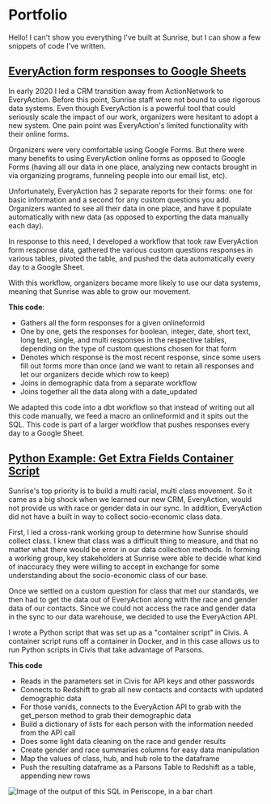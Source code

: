 # Portfolio

Hello! I can't show you everything I've built at Sunrise, but I can show a few snippets of code I've written.   


## [EveryAction form responses to Google Sheets](https://github.com/thebbennett/portfolio/blob/master/EA-form-responses-to-google-sheets.SQL)  
In early 2020 I led a CRM transition away from ActionNetwork to EveryAction. Before this point, Sunrise staff were not bound to use rigorous data systems. Even though EveryAction is a powerful tool that could seriously scale the impact of our work, organizers were hesitant to adopt a new system. One pain point was EveryAction's limited functionality with their online forms. 

Organizers were very comfortable using Google Forms. But there were many benefits to using EveryAction online forms as opposed to Google Forms (having all our data in one place, analyzing new contacts brought in via organizing programs, funneling  people into our email list, etc).  

Unfortunately, EveryAction has 2 separate reports for their forms: one for basic information and a second for any custom questions you add. Organizers wanted to see all their data in one place, and have it populate automatically with new data (as opposed to exporting the data manually each day).   

In response to this need, I developed a workflow that took raw EveryAction form response data, gathered the various custom questions responses in various tables, pivoted the table, and pushed the data automatically every day to a Google Sheet.    

With this workflow, organizers became more likely to use our data systems, meaning that Sunrise was able to grow our movement.   

**This code**:
* Gathers all the form responses for a given onlineformid  
* One by one, gets the responses for boolean, integer, date, short text, long text, single, and multi responses in the respective tables, depending on the type of custom questions chosen for that form  
* Denotes which response is the most recent response, since some users fill out forms more than once (and we want to retain all responses and let our organizers decide which row to keep)  
* Joins in demographic data from a separate workflow  
* Joins together all the data along with a date_updated   

We adapted this code into a dbt workflow so that instead of writing out all this code manually, we feed a macro an onlineformid and it spits out the SQL. This code is part of a larger workflow that pushes responses every day to a Google Sheet. 


## [Python Example: Get Extra Fields Container Script](https://github.com/thebbennett/portfolio/blob/master/python_example_get_extra_fields.py)  
Sunrise's top priority is to build a multi racial, multi class movement. So it came as a big shock when we learned our new CRM, EveryAction, would not provide us with race or gender data in our sync. In addition, EveryAction did not have a built in way to collect socio-economic class data.  

First, I led a cross-rank working group to determine how Sunrise should collect class. I knew that class was a difficult thing to measure, and that no matter what there would be error in our data collection methods. In forming a working group, key stakeholders at Sunrise were able to decide what kind of inaccuracy they were willing to accept in exchange for some understanding about the socio-economic class of our base.  

Once we settled on a custom question for class that met our standards, we then had to get the data out of EveryAction along with the race and gender data of our contacts. Since we could not access the race and gender data in the sync to our data warehouse, we decided to use the EveryAction API. 

I wrote a Python script that was set up as a "container script" in Civis. A container script runs off a container in Docker, and in this case allows us to run Python scripts in Civis that take advantage of Parsons.

**This code**
* Reads in the parameters set in Civis for API keys and other passwords
* Connects to Redshift to grab all new contacts and contacts with updated demographic data
* For those vanids, connects to the EveryAction API to grab with the get_person method to grab their demographic data 
* Build a dictionary of lists for each person with the information needed from the API call 
* Does some light data cleaning on the race and gender results
* Create gender and race summaries columns for easy data manipulation
* Map the values of class, hub, and hub role to the dataframe
* Push the resulting dataframe as a Parsons Table to Redshift as a table, appending new rows 


![Image of the output of this SQL in Periscope, in a bar chart](https://static.wixstatic.com/media/fc8483_3c411c32bd9a4705a24691b8842c188e~mv2.png)
